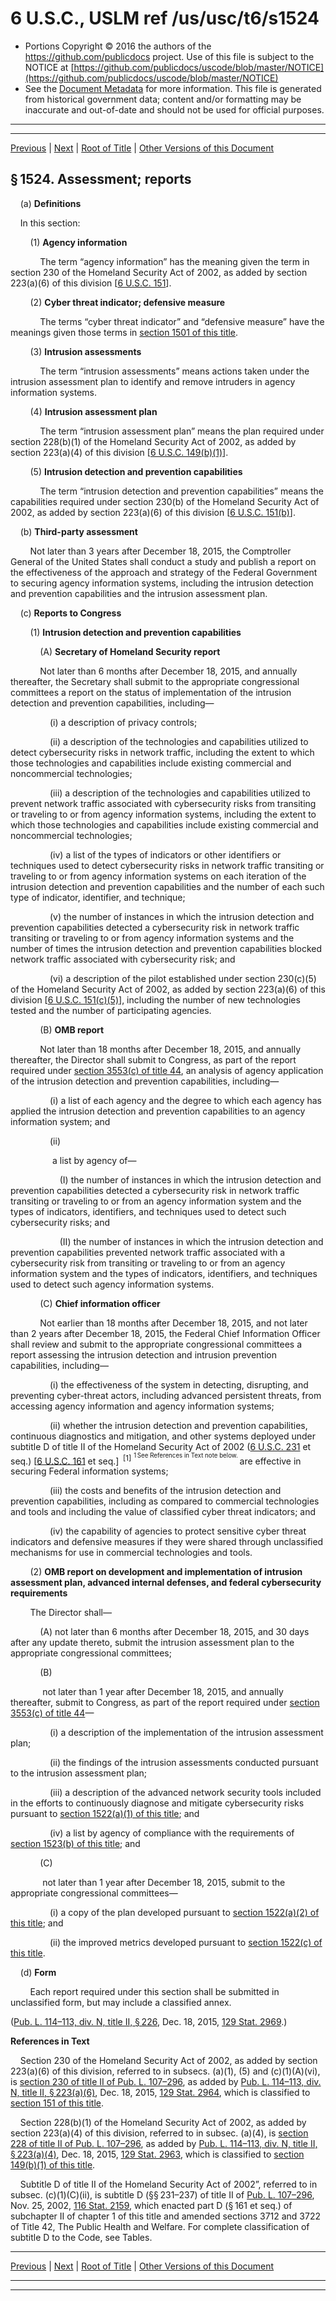 ---
---

# 6 U.S.C., USLM ref /us/usc/t6/s1524

* Portions Copyright © 2016 the authors of the https://github.com/publicdocs project.
  Use of this file is subject to the NOTICE at [https://github.com/publicdocs/uscode/blob/master/NOTICE](https://github.com/publicdocs/uscode/blob/master/NOTICE)
* See the [Document Metadata](././../../../../..//README.md) for more information.
  This file is generated from historical government data; content and/or formatting may be inaccurate and out-of-date and should not be used for official purposes.

----------
----------

[Previous](./../../../../..//us/usc/t6/ch6/schII/m__us_usc_t6_s1523.md) | [Next](./../../../../..//us/usc/t6/ch6/schII/m__us_usc_t6_s1525.md) | [Root of Title](./../../../../../) | [Other Versions of this Document](https://publicdocs.github.io/go/links?ns=uslm&ref=%2Fus%2Fusc%2Ft6%2Fs1524)

## § 1524. Assessment; reports

    (a) __Definitions__ 

    In this section:

        (1) __Agency information__ 

            The term “agency information” has the meaning given the term in section 230 of the Homeland Security Act of 2002, as added by section 223(a)(6) of this division \[[6 U.S.C. 151][/us/usc/t6/s151]\].

        (2) __Cyber threat indicator; defensive measure__ 

            The terms “cyber threat indicator” and “defensive measure” have the meanings given those terms in [section 1501 of this title][/us/usc/t6/s1501].

        (3) __Intrusion assessments__ 

            The term “intrusion assessments” means actions taken under the intrusion assessment plan to identify and remove intruders in agency information systems.

        (4) __Intrusion assessment plan__ 

            The term “intrusion assessment plan” means the plan required under section 228(b)(1) of the Homeland Security Act of 2002, as added by section 223(a)(4) of this division \[[6 U.S.C. 149(b)(1)][/us/usc/t6/s149/b/1]\].

        (5) __Intrusion detection and prevention capabilities__ 

            The term “intrusion detection and prevention capabilities” means the capabilities required under section 230(b) of the Homeland Security Act of 2002, as added by section 223(a)(6) of this division \[[6 U.S.C. 151(b)][/us/usc/t6/s151/b]\].

    (b) __Third-party assessment__ 

        Not later than 3 years after December 18, 2015, the Comptroller General of the United States shall conduct a study and publish a report on the effectiveness of the approach and strategy of the Federal Government to securing agency information systems, including the intrusion detection and prevention capabilities and the intrusion assessment plan.

    (c) __Reports to Congress__ 

        (1) __Intrusion detection and prevention capabilities__ 

            (A) __Secretary of Homeland Security report__ 

            Not later than 6 months after December 18, 2015, and annually thereafter, the Secretary shall submit to the appropriate congressional committees a report on the status of implementation of the intrusion detection and prevention capabilities, including—

                (i) a description of privacy controls;

                (ii) a description of the technologies and capabilities utilized to detect cybersecurity risks in network traffic, including the extent to which those technologies and capabilities include existing commercial and noncommercial technologies;

                (iii) a description of the technologies and capabilities utilized to prevent network traffic associated with cybersecurity risks from transiting or traveling to or from agency information systems, including the extent to which those technologies and capabilities include existing commercial and noncommercial technologies;

                (iv) a list of the types of indicators or other identifiers or techniques used to detect cybersecurity risks in network traffic transiting or traveling to or from agency information systems on each iteration of the intrusion detection and prevention capabilities and the number of each such type of indicator, identifier, and technique;

                (v) the number of instances in which the intrusion detection and prevention capabilities detected a cybersecurity risk in network traffic transiting or traveling to or from agency information systems and the number of times the intrusion detection and prevention capabilities blocked network traffic associated with cybersecurity risk; and

                (vi) a description of the pilot established under section 230(c)(5) of the Homeland Security Act of 2002, as added by section 223(a)(6) of this division \[[6 U.S.C. 151(c)(5)][/us/usc/t6/s151/c/5]\], including the number of new technologies tested and the number of participating agencies.

            (B) __OMB report__ 

            Not later than 18 months after December 18, 2015, and annually thereafter, the Director shall submit to Congress, as part of the report required under [section 3553(c) of title 44][/us/usc/t44/s3553/c], an analysis of agency application of the intrusion detection and prevention capabilities, including—

                (i) a list of each agency and the degree to which each agency has applied the intrusion detection and prevention capabilities to an agency information system; and

                (ii)

                 a list by agency of—

                    (I) the number of instances in which the intrusion detection and prevention capabilities detected a cybersecurity risk in network traffic transiting or traveling to or from an agency information system and the types of indicators, identifiers, and techniques used to detect such cybersecurity risks; and

                    (II) the number of instances in which the intrusion detection and prevention capabilities prevented network traffic associated with a cybersecurity risk from transiting or traveling to or from an agency information system and the types of indicators, identifiers, and techniques used to detect such agency information systems.

            (C) __Chief information officer__ 

            Not earlier than 18 months after December 18, 2015, and not later than 2 years after December 18, 2015, the Federal Chief Information Officer shall review and submit to the appropriate congressional committees a report assessing the intrusion detection and intrusion prevention capabilities, including—

                (i) the effectiveness of the system in detecting, disrupting, and preventing cyber-threat actors, including advanced persistent threats, from accessing agency information and agency information systems;

                (ii) whether the intrusion detection and prevention capabilities, continuous diagnostics and mitigation, and other systems deployed under subtitle D of title II of the Homeland Security Act of 2002 ([6 U.S.C. 231][/us/usc/t6/s231] et seq.) \[[6 U.S.C. 161][/us/usc/t6/s161] et seq.\]  <sup>\[1\]</sup>  <sup><sup> 1 See References in Text note below. </sup></sup>  are effective in securing Federal information systems;

                (iii) the costs and benefits of the intrusion detection and prevention capabilities, including as compared to commercial technologies and tools and including the value of classified cyber threat indicators; and

                (iv) the capability of agencies to protect sensitive cyber threat indicators and defensive measures if they were shared through unclassified mechanisms for use in commercial technologies and tools.

        (2) __OMB report on development and implementation of intrusion assessment plan, advanced internal defenses, and federal cybersecurity requirements__ 

        The Director shall—

            (A) not later than 6 months after December 18, 2015, and 30 days after any update thereto, submit the intrusion assessment plan to the appropriate congressional committees;

            (B)

             not later than 1 year after December 18, 2015, and annually thereafter, submit to Congress, as part of the report required under [section 3553(c) of title 44][/us/usc/t44/s3553/c]—

                (i) a description of the implementation of the intrusion assessment plan;

                (ii) the findings of the intrusion assessments conducted pursuant to the intrusion assessment plan;

                (iii) a description of the advanced network security tools included in the efforts to continuously diagnose and mitigate cybersecurity risks pursuant to [section 1522(a)(1) of this title][/us/usc/t6/s1522/a/1]; and

                (iv) a list by agency of compliance with the requirements of [section 1523(b) of this title][/us/usc/t6/s1523/b]; and

            (C)

             not later than 1 year after December 18, 2015, submit to the appropriate congressional committees—

                (i) a copy of the plan developed pursuant to [section 1522(a)(2) of this title][/us/usc/t6/s1522/a/2]; and

                (ii) the improved metrics developed pursuant to [section 1522(c) of this title][/us/usc/t6/s1522/c].

    (d) __Form__ 

        Each report required under this section shall be submitted in unclassified form, but may include a classified annex.

([Pub. L. 114–113, div. N, title II, § 226][/us/pl/114/113/s226], Dec. 18, 2015, [129 Stat. 2969][/us/stat/129/2969].)

 __References in Text__ 

    Section 230 of the Homeland Security Act of 2002, as added by section 223(a)(6) of this division, referred to in subsecs. (a)(1), (5) and (c)(1)(A)(vi), is [section 230 of title II of Pub. L. 107–296][/us/pl/107/296/s230], as added by [Pub. L. 114–113, div. N, title II, § 223(a)(6)][/us/pl/114/113/s223/a/6], Dec. 18, 2015, [129 Stat. 2964][/us/stat/129/2964], which is classified to [section 151 of this title][/us/usc/t6/s151].

    Section 228(b)(1) of the Homeland Security Act of 2002, as added by section 223(a)(4) of this division, referred to in subsec. (a)(4), is [section 228 of title II of Pub. L. 107–296][/us/pl/107/296/s228], as added by [Pub. L. 114–113, div. N, title II, § 223(a)(4)][/us/pl/114/113/s223/a/4], Dec. 18, 2015, [129 Stat. 2963][/us/stat/129/2963], which is classified to [section 149(b)(1) of this title][/us/usc/t6/s149/b/1].

    Subtitle D of title II of the Homeland Security Act of 2002”, referred to in subsec. (c)(1)(C)(ii), is subtitle D (§§ 231–237) of title II of [Pub. L. 107–296][/us/pl/107/296], Nov. 25, 2002, [116 Stat. 2159][/us/stat/116/2159], which enacted part D (§ 161 et seq.) of subchapter II of chapter 1 of this title and amended sections 3712 and 3722 of Title 42, The Public Health and Welfare. For complete classification of subtitle D to the Code, see Tables.

----------

[Previous](./../../../../..//us/usc/t6/ch6/schII/m__us_usc_t6_s1523.md) | [Next](./../../../../..//us/usc/t6/ch6/schII/m__us_usc_t6_s1525.md) | [Root of Title](./../../../../../) | [Other Versions of this Document](https://publicdocs.github.io/go/links?ns=uslm&ref=%2Fus%2Fusc%2Ft6%2Fs1524)

----------
----------

[/us/usc/t6/s151]: https://publicdocs.github.io/go/links?ns=uslm&ref=%2Fus%2Fusc%2Ft6%2Fs151
[/us/usc/t6/s1501]: https://publicdocs.github.io/go/links?ns=uslm&ref=%2Fus%2Fusc%2Ft6%2Fs1501
[/us/usc/t6/s149/b/1]: https://publicdocs.github.io/go/links?ns=uslm&ref=%2Fus%2Fusc%2Ft6%2Fs149%2Fb%2F1
[/us/usc/t6/s151/b]: https://publicdocs.github.io/go/links?ns=uslm&ref=%2Fus%2Fusc%2Ft6%2Fs151%2Fb
[/us/usc/t6/s151/c/5]: https://publicdocs.github.io/go/links?ns=uslm&ref=%2Fus%2Fusc%2Ft6%2Fs151%2Fc%2F5
[/us/usc/t44/s3553/c]: https://publicdocs.github.io/go/links?ns=uslm&ref=%2Fus%2Fusc%2Ft44%2Fs3553%2Fc
[/us/usc/t6/s231]: https://publicdocs.github.io/go/links?ns=uslm&ref=%2Fus%2Fusc%2Ft6%2Fs231
[/us/usc/t6/s161]: https://publicdocs.github.io/go/links?ns=uslm&ref=%2Fus%2Fusc%2Ft6%2Fs161
[/us/usc/t44/s3553/c]: https://publicdocs.github.io/go/links?ns=uslm&ref=%2Fus%2Fusc%2Ft44%2Fs3553%2Fc
[/us/usc/t6/s1522/a/1]: https://publicdocs.github.io/go/links?ns=uslm&ref=%2Fus%2Fusc%2Ft6%2Fs1522%2Fa%2F1
[/us/usc/t6/s1523/b]: https://publicdocs.github.io/go/links?ns=uslm&ref=%2Fus%2Fusc%2Ft6%2Fs1523%2Fb
[/us/usc/t6/s1522/a/2]: https://publicdocs.github.io/go/links?ns=uslm&ref=%2Fus%2Fusc%2Ft6%2Fs1522%2Fa%2F2
[/us/usc/t6/s1522/c]: https://publicdocs.github.io/go/links?ns=uslm&ref=%2Fus%2Fusc%2Ft6%2Fs1522%2Fc
[/us/pl/114/113/s226]: https://publicdocs.github.io/go/links?ns=uslm&ref=%2Fus%2Fpl%2F114%2F113%2Fs226
[/us/stat/129/2969]: https://publicdocs.github.io/go/links?ns=uslm&ref=%2Fus%2Fstat%2F129%2F2969
[/us/pl/107/296/s230]: https://publicdocs.github.io/go/links?ns=uslm&ref=%2Fus%2Fpl%2F107%2F296%2Fs230
[/us/pl/114/113/s223/a/6]: https://publicdocs.github.io/go/links?ns=uslm&ref=%2Fus%2Fpl%2F114%2F113%2Fs223%2Fa%2F6
[/us/stat/129/2964]: https://publicdocs.github.io/go/links?ns=uslm&ref=%2Fus%2Fstat%2F129%2F2964
[/us/usc/t6/s151]: https://publicdocs.github.io/go/links?ns=uslm&ref=%2Fus%2Fusc%2Ft6%2Fs151
[/us/pl/107/296/s228]: https://publicdocs.github.io/go/links?ns=uslm&ref=%2Fus%2Fpl%2F107%2F296%2Fs228
[/us/pl/114/113/s223/a/4]: https://publicdocs.github.io/go/links?ns=uslm&ref=%2Fus%2Fpl%2F114%2F113%2Fs223%2Fa%2F4
[/us/stat/129/2963]: https://publicdocs.github.io/go/links?ns=uslm&ref=%2Fus%2Fstat%2F129%2F2963
[/us/usc/t6/s149/b/1]: https://publicdocs.github.io/go/links?ns=uslm&ref=%2Fus%2Fusc%2Ft6%2Fs149%2Fb%2F1
[/us/pl/107/296]: https://publicdocs.github.io/go/links?ns=uslm&ref=%2Fus%2Fpl%2F107%2F296
[/us/stat/116/2159]: https://publicdocs.github.io/go/links?ns=uslm&ref=%2Fus%2Fstat%2F116%2F2159


